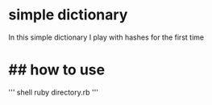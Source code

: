 # simple dictionary #

In this simple dictionary I play with hashes for the first time

# ## how to use ##

''' shell
ruby directory.rb
'''
